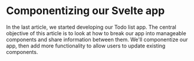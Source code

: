 # Componentizing our Svelte app

In the last article, we started developing our Todo list app. The central objective of this article is to look at how to break our app into manageable components and share information between them. We'll componentize our app, then add more functionality to allow users to update existing components.
